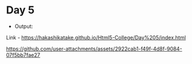 # Day 5 

- Output:

Link - https://hakashikatake.github.io/Html5-College/Day%205/index.html

https://github.com/user-attachments/assets/2922cab1-f49f-4d8f-9084-07f5bb7fae27

